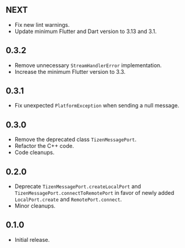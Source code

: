 ## NEXT

* Fix new lint warnings.
* Update minimum Flutter and Dart version to 3.13 and 3.1.

## 0.3.2

* Remove unnecessary `StreamHandlerError` implementation.
* Increase the minimum Flutter version to 3.3.

## 0.3.1

* Fix unexpected `PlatformException` when sending a null message.

## 0.3.0

* Remove the deprecated class `TizenMessagePort`.
* Refactor the C++ code.
* Code cleanups.

## 0.2.0

* Deprecate `TizenMessagePort.createLocalPort` and `TizenMessagePort.connectToRemotePort`
  in favor of newly added `LocalPort.create` and `RemotePort.connect`.
* Minor cleanups.

## 0.1.0

* Initial release.
